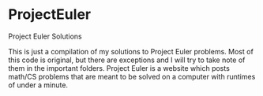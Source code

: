 ProjectEuler
============

Project Euler Solutions

This is just a compilation of my solutions to Project Euler problems. Most of this code is original, but there
are exceptions and I will try to take note of them in the important folders. Project Euler is a website which
posts math/CS problems that are meant to be solved on a computer with runtimes of under a minute.
